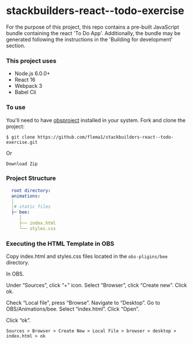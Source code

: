 # stackbuilders-react--todo-exercise

For the purpose of this project, this repo contains a pre-built JavaScript bundle containing the react 'To Do App'. Additionally, the bundle may be generated following the instructions in the 'Building for development' section.


### This project uses
* Node.js 6.0.0+
* React 16
* Webpack 3
* Babel Cli

### To use

You'll need to have [obsproject](https://obsproject.com/) installed in your system.
Fork and clone the project:

```
$ git clone https://github.com/flema1/stackbuilders-react--todo-exercise.git
```

Or 

```
Download Zip
```

### Project Structure 
```yml
  root directory:
  animations:
  │  
  │# static files
  ├─ bee:
     │   
     ├── index.html 
     └── styles.css    
```
### Executing the HTML Template in OBS

Copy index.html and styles.css files located in the `obs-pligins/bee` directory. 

In OBS. 

Under “Sources”, click “+” icon.
Select “Browser”, click “Create new”. Click ok. 

Check “Local file”, press “Browse”. Navigate to “Desktop”. 
Go to OBS/Animations/bee. Select “index.html”. Click “Open”.

Click “ok”.

```
Sources > Browser > Create New > Local File > browser > desktop > index.html > ok
```


